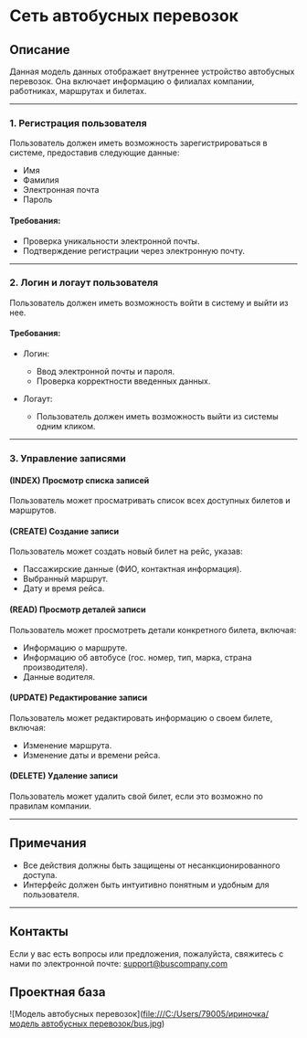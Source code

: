 # Сеть автобусных перевозок

## Описание
Данная модель данных отображает внутреннее устройство автобусных перевозок. Она включает информацию о филиалах компании, работниках, маршрутах и билетах.

---

### 1. Регистрация пользователя
Пользователь должен иметь возможность зарегистрироваться в системе, предоставив следующие данные:
- Имя
- Фамилия
- Электронная почта
- Пароль

#### Требования:
- Проверка уникальности электронной почты.
- Подтверждение регистрации через электронную почту.

---

### 2. Логин и логаут пользователя
Пользователь должен иметь возможность войти в систему и выйти из нее.

#### Требования:
- Логин:
  - Ввод электронной почты и пароля.
  - Проверка корректности введенных данных.
  
- Логаут:
  - Пользователь должен иметь возможность выйти из системы одним кликом.

---

### 3. Управление записями

#### (INDEX) Просмотр списка записей
Пользователь может просматривать список всех доступных билетов и маршрутов.

#### (CREATE) Создание записи
Пользователь может создать новый билет на рейс, указав:
- Пассажирские данные (ФИО, контактная информация).
- Выбранный маршрут.
- Дату и время рейса.

#### (READ) Просмотр деталей записи
Пользователь может просмотреть детали конкретного билета, включая:
- Информацию о маршруте.
- Информацию об автобусе (гос. номер, тип, марка, страна производителя).
- Данные водителя.

#### (UPDATE) Редактирование записи
Пользователь может редактировать информацию о своем билете, включая:
- Изменение маршрута.
- Изменение даты и времени рейса.

#### (DELETE) Удаление записи
Пользователь может удалить свой билет, если это возможно по правилам компании.

---

## Примечания
- Все действия должны быть защищены от несанкционированного доступа.
- Интерфейс должен быть интуитивно понятным и удобным для пользователя.

---

## Контакты
Если у вас есть вопросы или предложения, пожалуйста, свяжитесь с нами по электронной почте: support@buscompany.com

## Проектная база
![Модель автобусных перевозок]([file:///C:/Users/79005/ириночка/модель автобусных перевозок/bus.jpg](https://github.com/irisic12/dotnet/blob/main/модель%20автобусных%20перевозок.pdf))
